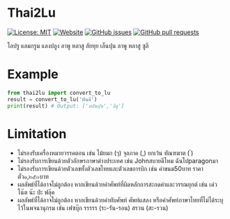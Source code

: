 # Thai2Lu 

[![License: MIT](https://img.shields.io/badge/license-MIT-blue)](LICENSE)
[![Website](https://img.shields.io/website?url=https://lang.tanukiraccoon.com/thai2lu/)](https://lang.tanukiraccoon.com/thai2lu/)
[![GitHub issues](https://img.shields.io/github/issues/tanukiraccoon/thai2lu)](https://github.com/tanukiraccoon/thai2lu/issues)
[![GitHub pull requests](https://img.shields.io/github/issues-pr/tanukiraccoon/thai2lu)](https://github.com/tanukiraccoon/thai2lu/pulls)

โลปรู แลมกรูม แลงปลูง ลาพู หลาสู ลัยทุย เล็นปุน ลาพู หลาสู ซูลี

# Example

```python
from thai2lu import convert_to_lu
result = convert_to_lu('ฝันดี')
print(result) # Output: ['หลันฝุน','ลีดู']
```
# Limitation

- ไม่รองรับเครื่องหมายวรรคตอน เช่น ไม้ยมก (ๆ) จุลภาค (,) ยกเว้น ทัณฑฆาต ( ์)
- ไม่รองรับการเขียนด้วยตัวอักษรภาษาต่างประเทศ เช่น Johnสบายดีไหม ฉันไปparagonมา
- ไม่รองรับการเขียนด้วยตัวเลขทั้งตัวเลขไทยและตัวเลขอารบิก เช่น ค่าขนม50บาท ราคาตั๋ว๑,๒๕๐บาท
- ผลลัพธ์ที่ได้อาจไม่ถูกต้อง หากเขียนด้วยคำศัพท์ที่ผิดหลักการสะกดคำและวรรณยุกต์ เช่น เด๋ว โน๊ต น๊ะ ป่ะ ฟลุ๊ค
- ผลลัพธ์ที่ได้อาจไม่ถูกต้อง หากเขียนด้วยคำทับศัพท์ ศัพท์แสลง หรือคำศัพท์ภาษาไทยที่ไม่ได้ระบุไว้ในพจนานุกรม เช่น เฟซบุ๊ก รรรรร (ระ-รัน-รอน) สรวน (สะ-รวน)
